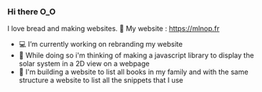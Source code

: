 ### Hi there O_O

I love bread and making websites.
🍞 My website : https://mlnop.fr

- 💻 I’m currently working on rebranding my website
- 🔭 While doing so i'm thinking of making a javascript library to display the solar system in a 2D view on a webpage
- 👀 I'm building a website to list all books in my family and with the same structure a website to list all the snippets that I use
